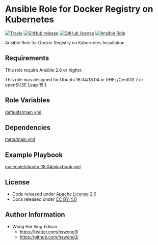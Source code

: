 # Ansible Role for Docker Registry on Kubernetes

[![Travis](https://img.shields.io/travis/alvistack/ansible-role-kubernetes-registry.svg)](https://travis-ci.org/alvistack/ansible-role-kubernetes-registry)
[![GitHub release](https://img.shields.io/github/release/alvistack/ansible-role-kubernetes-registry.svg)](https://github.com/alvistack/ansible-role-kubernetes-registry)
[![GitHub license](https://img.shields.io/github/license/alvistack/ansible-role-kubernetes-registry.svg)](https://github.com/alvistack/ansible-role-kubernetes-registry/blob/master/LICENSE)
[![Ansible Role](https://img.shields.io/badge/galaxy-alvistack.kubernetes_registry-blue.svg)](https://galaxy.ansible.com/alvistack/kubernetes_registry)

Ansible Role for Docker Registry on Kubernetes Installation.

## Requirements

This role require Ansible 2.8 or higher.

This role was designed for Ubuntu 16.04/18.04 or RHEL/CentOS 7 or openSUSE Leap 15.1.

## Role Variables

[defaults/main.yml](defaults/main.yml)

## Dependencies

[meta/main.yml](meta/main.yml)

## Example Playbook

[molecule/ubuntu-18.04/playbook.yml](molecule/ubuntu-18.04/playbook.yml)

## License

  - Code released under [Apache License 2.0](LICENSE)
  - Docs released under [CC BY 4.0](http://creativecommons.org/licenses/by/4.0/)

## Author Information

  - Wong Hoi Sing Edison
      - <https://twitter.com/hswong3i>
      - <https://github.com/hswong3i>
